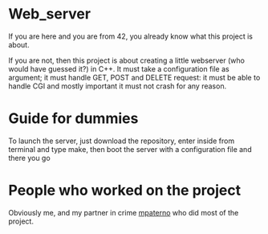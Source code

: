 # Web_server

If you are here and you are from 42, you already know what this project is about.

If you are not, then this project is about creating a little webserver (who would have guessed it?) in C++.
It must take a configuration file as argument; it must handle GET, POST and DELETE request: it must be able to handle CGI and mostly important it must not crash for any reason.

# Guide for dummies
To launch the server, just download the repository, enter inside from terminal and type make, then boot the server with a configuration file and there you go

# People who worked on the project
Obviously me, and my partner in crime [mpaterno](https://github.com/marcopf) who did most of the project.
